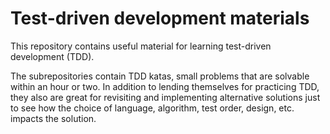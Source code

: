Test-driven development materials
=================================

This repository contains useful material for learning test-driven development (TDD).

The subrepositories contain TDD katas, small problems that are solvable within an hour or two.
In addition to lending themselves for practicing TDD, they also are great for revisiting and
implementing alternative solutions just to see how the choice of language, algorithm, test order,
design, etc. impacts the solution.
